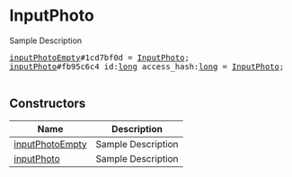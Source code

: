 # InputPhoto

Sample Description

<pre>
<a href="../constructor/inputPhotoEmpty.md">inputPhotoEmpty</a>#1cd7bf0d = <a href="../type/InputPhoto.md">InputPhoto</a>;
<a href="../constructor/inputPhoto.md">inputPhoto</a>#fb95c6c4 id:<a href="../type/long.md">long</a> access_hash:<a href="../type/long.md">long</a> = <a href="../type/InputPhoto.md">InputPhoto</a>;

</pre>

## Constructors

| Name | Description |
|------|-------------|
| [inputPhotoEmpty](../constructor/inputPhotoEmpty.md) | Sample Description |
| [inputPhoto](../constructor/inputPhoto.md) | Sample Description |

